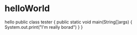 # helloWorld
hello 
public class tester {
  public static void main(String[]args) {
    System.out.print("I'm really borad")
  }
}
